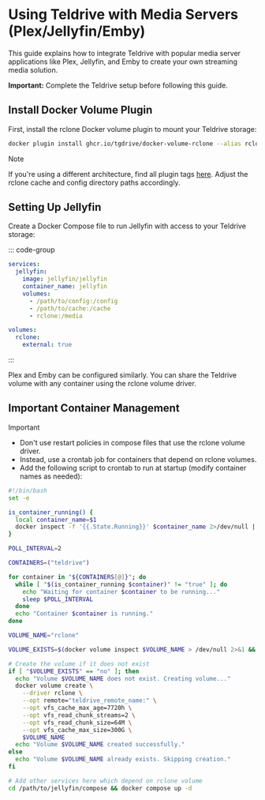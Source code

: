# Using Teldrive with Media Servers (Plex/Jellyfin/Emby)

This guide explains how to integrate Teldrive with popular media server applications like Plex, Jellyfin, and Emby to create your own streaming media solution.

**Important:** Complete the Teldrive setup before following this guide.

## Install Docker Volume Plugin

First, install the rclone Docker volume plugin to mount your Teldrive storage:

```bash
docker plugin install ghcr.io/tgdrive/docker-volume-rclone --alias rclone --grant-all-permissions args="--allow-other" config=/etc/rclone cache=/var/cache
```

> [!NOTE]
> If you're using a different architecture, find all plugin tags [here](https://github.com/tgdrive/rclone/pkgs/container/docker-volume-rclone). Adjust the rclone cache and config directory paths accordingly.

## Setting Up Jellyfin

Create a Docker Compose file to run Jellyfin with access to your Teldrive storage:

::: code-group

```yml [docker-compose.yml]
services:
  jellyfin:
    image: jellyfin/jellyfin
    container_name: jellyfin
    volumes:
      - /path/to/config:/config
      - /path/to/cache:/cache
      - rclone:/media

volumes:
  rclone:
    external: true
```
:::

Plex and Emby can be configured similarly. You can share the Teldrive volume with any container using the rclone volume driver.

## Important Container Management

> [!IMPORTANT]
> - Don't use restart policies in compose files that use the rclone volume driver.
> - Instead, use a crontab job for containers that depend on rclone volumes.
> - Add the following script to crontab to run at startup (modify container names as needed):

```bash
#!/bin/bash
set -e

is_container_running() {
  local container_name=$1
  docker inspect -f '{{.State.Running}}' $container_name 2>/dev/null || echo "false"
}

POLL_INTERVAL=2

CONTAINERS=("teldrive")

for container in "${CONTAINERS[@]}"; do
  while [ "$(is_container_running $container)" != "true" ]; do
    echo "Waiting for container $container to be running..."
    sleep $POLL_INTERVAL
  done
  echo "Container $container is running."
done

VOLUME_NAME="rclone"

VOLUME_EXISTS=$(docker volume inspect $VOLUME_NAME > /dev/null 2>&1 && echo "yes" || echo "no")

# Create the volume if it does not exist
if [ "$VOLUME_EXISTS" == "no" ]; then
  echo "Volume $VOLUME_NAME does not exist. Creating volume..."
  docker volume create \
    --driver rclone \
    --opt remote="teldrive_remote_name:" \
    --opt vfs_cache_max_age=7720h \
    --opt vfs_read_chunk_streams=2 \
    --opt vfs_read_chunk_size=64M \
    --opt vfs_cache_max_size=300G \
    $VOLUME_NAME
  echo "Volume $VOLUME_NAME created successfully."
else
  echo "Volume $VOLUME_NAME already exists. Skipping creation."
fi

# Add other services here which depend on rclone volume
cd /path/to/jellyfin/compose && docker compose up -d
```
